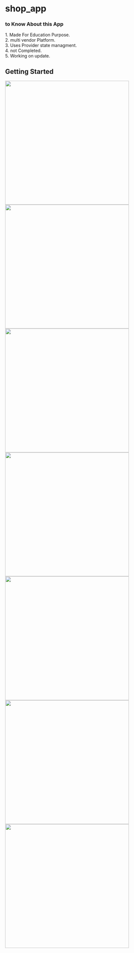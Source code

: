# shop_app
 <h3>to Know About this App </h3>
 1. Made For Education Purpose.<br>
 2. multi vendor Platform.<br>
 3. Uses Provider state managment.<br>
 4. not Completed.<br>
 5. Working on update.<br>


## Getting Started

<img src = https://user-images.githubusercontent.com/79464470/163846729-ca056f72-4b98-4600-9fd3-00e01bb10302.png width=400/>
<img src = https://user-images.githubusercontent.com/79464470/163846741-f9347e62-ed0b-4215-8975-13b7d5a2e675.png width=400/>
<img src =  https://user-images.githubusercontent.com/79464470/163846747-29966958-4893-4add-8244-9b7387c5ebd7.png width=400/>
<img src =  https://user-images.githubusercontent.com/79464470/163846756-55f53c8a-e488-41cf-a20f-5e63ccbfecec.png width=400/>
<img src =  https://user-images.githubusercontent.com/79464470/163846760-329b6418-502e-4cac-8758-588558dc7ab2.png width=400/>
<img src = https://user-images.githubusercontent.com/79464470/163846767-bca6999e-3c57-4607-9116-0c3c724bab64.png width=400/>
<img src =  https://user-images.githubusercontent.com/79464470/163846775-c6cf26d3-6595-4c37-9b77-8b4e4c8ca16f.png width=400/>

